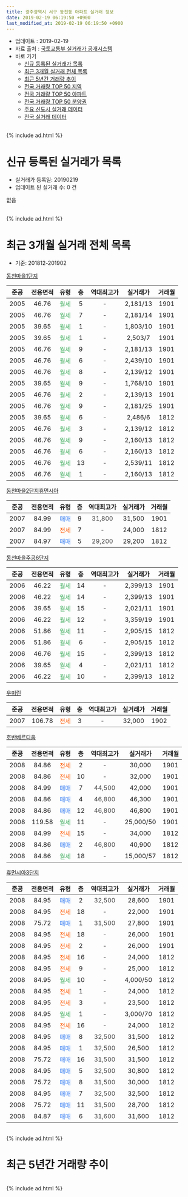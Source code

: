 ```yaml
---
title: 광주광역시 서구 동천동 아파트 실거래 정보
date: 2019-02-19 06:19:50 +0900
last_modified_at: 2019-02-19 06:19:50 +0900
---
```


* 업데이트 : 2019-02-19
* 자료 출처 : [국토교통부 실거래가 공개시스템](http://rt.molit.go.kr)
* 바로 가기
    * [신규 등록된 실거래가 목록](#신규-등록된-실거래가-목록)
    * [최근 3개월 실거래 전체 목록](#최근-3개월-실거래-전체-목록)
    * [최근 5년간 거래량 추이](#최근-5년간-거래량-추이)
    * [전국 거래량 TOP 50 지역](https://inasie.github.io/apt-trade-info/최근-3개월-전국에서-가장-거래가-많이-발생한-지역)
    * [전국 거래량 TOP 50 아파트](https://inasie.github.io/apt-trade-info/최근-3개월-전국에서-가장-거래가-많이-발생한-아파트)
    * [전국 거래량 TOP 50 분양권](https://inasie.github.io/apt-trade-info/최근-3개월-전국에서-가장-거래가-많이-발생한-분양권)
    * [주요 신도시 실거래 데이터](https://inasie.github.io/apt-trade-info/주요-신도시)
    * [전국 실거래 데이터](https://inasie.github.io/apt-trade-info/전국)
<br>
{% include ad.html %}
<br>

# 신규 등록된 실거래가 목록
* 실거래가 등록일: 20190219
* 업데이트 된 실거래 수: 0 건

없음

<br>
{% include ad.html %}
<br>

# 최근 3개월 실거래 전체 목록
* 기준: 201812-201902


[동천마을1단지](https://search.naver.com/search.naver?query=%EA%B4%91%EC%A3%BC%EA%B4%91%EC%97%AD%EC%8B%9C+%EC%84%9C%EA%B5%AC+%EB%8F%99%EC%B2%9C%EB%8F%99+%EB%8F%99%EC%B2%9C%EB%A7%88%EC%9D%841%EB%8B%A8%EC%A7%80)

|준공|전용면적|유형|층|역대최고가|실거래가|거래월|
|:---:|:---:|:---:|:---:|:---:|:---:|:---:|
|2005|46.76|<span style="color:#34a853">월세</span>|5|<span style="color:#444444">-</span>|2,181/13|1901|
|2005|46.76|<span style="color:#34a853">월세</span>|7|<span style="color:#444444">-</span>|2,181/14|1901|
|2005|39.65|<span style="color:#34a853">월세</span>|1|<span style="color:#444444">-</span>|1,803/10|1901|
|2005|39.65|<span style="color:#34a853">월세</span>|1|<span style="color:#444444">-</span>|2,503/7|1901|
|2005|46.76|<span style="color:#34a853">월세</span>|9|<span style="color:#444444">-</span>|2,181/13|1901|
|2005|46.76|<span style="color:#34a853">월세</span>|6|<span style="color:#444444">-</span>|2,439/10|1901|
|2005|46.76|<span style="color:#34a853">월세</span>|8|<span style="color:#444444">-</span>|2,139/12|1901|
|2005|39.65|<span style="color:#34a853">월세</span>|9|<span style="color:#444444">-</span>|1,768/10|1901|
|2005|46.76|<span style="color:#34a853">월세</span>|2|<span style="color:#444444">-</span>|2,139/13|1901|
|2005|46.76|<span style="color:#34a853">월세</span>|9|<span style="color:#444444">-</span>|2,181/25|1901|
|2005|39.65|<span style="color:#34a853">월세</span>|6|<span style="color:#444444">-</span>|2,486/6|1812|
|2005|46.76|<span style="color:#34a853">월세</span>|3|<span style="color:#444444">-</span>|2,139/12|1812|
|2005|46.76|<span style="color:#34a853">월세</span>|9|<span style="color:#444444">-</span>|2,160/13|1812|
|2005|46.76|<span style="color:#34a853">월세</span>|6|<span style="color:#444444">-</span>|2,160/13|1812|
|2005|46.76|<span style="color:#34a853">월세</span>|13|<span style="color:#444444">-</span>|2,539/11|1812|
|2005|46.76|<span style="color:#34a853">월세</span>|1|<span style="color:#444444">-</span>|2,160/13|1812|

[동천마을2단지휴먼시아](https://search.naver.com/search.naver?query=%EA%B4%91%EC%A3%BC%EA%B4%91%EC%97%AD%EC%8B%9C+%EC%84%9C%EA%B5%AC+%EB%8F%99%EC%B2%9C%EB%8F%99+%EB%8F%99%EC%B2%9C%EB%A7%88%EC%9D%842%EB%8B%A8%EC%A7%80%ED%9C%B4%EB%A8%BC%EC%8B%9C%EC%95%84)

|준공|전용면적|유형|층|역대최고가|실거래가|거래월|
|:---:|:---:|:---:|:---:|:---:|:---:|:---:|
|2007|84.99|<span style="color:#4285f3">매매</span>|9|<span style="color:#444444">31,800</span>|31,500|1901|
|2007|84.99|<span style="color:#ff5a00">전세</span>|7|<span style="color:#444444">-</span>|24,000|1812|
|2007|84.97|<span style="color:#4285f3">매매</span>|5|<span style="color:#444444">29,200</span>|29,200|1812|

[동천마을주공6단지](https://search.naver.com/search.naver?query=%EA%B4%91%EC%A3%BC%EA%B4%91%EC%97%AD%EC%8B%9C+%EC%84%9C%EA%B5%AC+%EB%8F%99%EC%B2%9C%EB%8F%99+%EB%8F%99%EC%B2%9C%EB%A7%88%EC%9D%84%EC%A3%BC%EA%B3%B56%EB%8B%A8%EC%A7%80)

|준공|전용면적|유형|층|역대최고가|실거래가|거래월|
|:---:|:---:|:---:|:---:|:---:|:---:|:---:|
|2006|46.22|<span style="color:#34a853">월세</span>|14|<span style="color:#444444">-</span>|2,399/13|1901|
|2006|46.22|<span style="color:#34a853">월세</span>|14|<span style="color:#444444">-</span>|2,399/13|1901|
|2006|39.65|<span style="color:#34a853">월세</span>|15|<span style="color:#444444">-</span>|2,021/11|1901|
|2006|46.22|<span style="color:#34a853">월세</span>|12|<span style="color:#444444">-</span>|3,359/19|1901|
|2006|51.86|<span style="color:#34a853">월세</span>|11|<span style="color:#444444">-</span>|2,905/15|1812|
|2006|51.86|<span style="color:#34a853">월세</span>|6|<span style="color:#444444">-</span>|2,905/15|1812|
|2006|46.76|<span style="color:#34a853">월세</span>|15|<span style="color:#444444">-</span>|2,399/13|1812|
|2006|39.65|<span style="color:#34a853">월세</span>|4|<span style="color:#444444">-</span>|2,021/11|1812|
|2006|46.22|<span style="color:#34a853">월세</span>|10|<span style="color:#444444">-</span>|2,399/13|1812|

[우미린](https://search.naver.com/search.naver?query=%EA%B4%91%EC%A3%BC%EA%B4%91%EC%97%AD%EC%8B%9C+%EC%84%9C%EA%B5%AC+%EB%8F%99%EC%B2%9C%EB%8F%99+%EC%9A%B0%EB%AF%B8%EB%A6%B0)

|준공|전용면적|유형|층|역대최고가|실거래가|거래월|
|:---:|:---:|:---:|:---:|:---:|:---:|:---:|
|2007|106.78|<span style="color:#ff5a00">전세</span>|3|<span style="color:#444444">-</span>|32,000|1902|

[호반베르디움](https://search.naver.com/search.naver?query=%EA%B4%91%EC%A3%BC%EA%B4%91%EC%97%AD%EC%8B%9C+%EC%84%9C%EA%B5%AC+%EB%8F%99%EC%B2%9C%EB%8F%99+%ED%98%B8%EB%B0%98%EB%B2%A0%EB%A5%B4%EB%94%94%EC%9B%80)

|준공|전용면적|유형|층|역대최고가|실거래가|거래월|
|:---:|:---:|:---:|:---:|:---:|:---:|:---:|
|2008|84.86|<span style="color:#ff5a00">전세</span>|2|<span style="color:#444444">-</span>|30,000|1901|
|2008|84.86|<span style="color:#ff5a00">전세</span>|10|<span style="color:#444444">-</span>|32,000|1901|
|2008|84.99|<span style="color:#4285f3">매매</span>|7|<span style="color:#444444">44,500</span>|42,000|1901|
|2008|84.86|<span style="color:#4285f3">매매</span>|4|<span style="color:#444444">46,800</span>|46,300|1901|
|2008|84.86|<span style="color:#4285f3">매매</span>|12|<span style="color:#444444">46,800</span>|46,800|1901|
|2008|119.58|<span style="color:#34a853">월세</span>|11|<span style="color:#444444">-</span>|25,000/50|1901|
|2008|84.99|<span style="color:#ff5a00">전세</span>|15|<span style="color:#444444">-</span>|34,000|1812|
|2008|84.86|<span style="color:#4285f3">매매</span>|2|<span style="color:#444444">46,800</span>|40,900|1812|
|2008|84.86|<span style="color:#34a853">월세</span>|18|<span style="color:#444444">-</span>|15,000/57|1812|

[휴먼시아3단지](https://search.naver.com/search.naver?query=%EA%B4%91%EC%A3%BC%EA%B4%91%EC%97%AD%EC%8B%9C+%EC%84%9C%EA%B5%AC+%EB%8F%99%EC%B2%9C%EB%8F%99+%ED%9C%B4%EB%A8%BC%EC%8B%9C%EC%95%843%EB%8B%A8%EC%A7%80)

|준공|전용면적|유형|층|역대최고가|실거래가|거래월|
|:---:|:---:|:---:|:---:|:---:|:---:|:---:|
|2008|84.95|<span style="color:#4285f3">매매</span>|2|<span style="color:#444444">32,500</span>|28,600|1901|
|2008|84.95|<span style="color:#ff5a00">전세</span>|18|<span style="color:#444444">-</span>|22,000|1901|
|2008|75.72|<span style="color:#4285f3">매매</span>|1|<span style="color:#444444">31,500</span>|27,800|1901|
|2008|84.95|<span style="color:#ff5a00">전세</span>|18|<span style="color:#444444">-</span>|26,000|1901|
|2008|84.95|<span style="color:#ff5a00">전세</span>|2|<span style="color:#444444">-</span>|26,000|1901|
|2008|84.95|<span style="color:#ff5a00">전세</span>|16|<span style="color:#444444">-</span>|24,000|1812|
|2008|84.95|<span style="color:#ff5a00">전세</span>|9|<span style="color:#444444">-</span>|25,000|1812|
|2008|84.95|<span style="color:#34a853">월세</span>|10|<span style="color:#444444">-</span>|4,000/50|1812|
|2008|84.95|<span style="color:#ff5a00">전세</span>|1|<span style="color:#444444">-</span>|24,000|1812|
|2008|84.95|<span style="color:#ff5a00">전세</span>|3|<span style="color:#444444">-</span>|23,500|1812|
|2008|84.95|<span style="color:#34a853">월세</span>|1|<span style="color:#444444">-</span>|3,000/70|1812|
|2008|84.95|<span style="color:#ff5a00">전세</span>|16|<span style="color:#444444">-</span>|24,000|1812|
|2008|84.95|<span style="color:#4285f3">매매</span>|8|<span style="color:#444444">32,500</span>|31,500|1812|
|2008|84.95|<span style="color:#4285f3">매매</span>|1|<span style="color:#444444">32,500</span>|26,500|1812|
|2008|75.72|<span style="color:#4285f3">매매</span>|16|<span style="color:#444444">31,500</span>|31,500|1812|
|2008|84.95|<span style="color:#4285f3">매매</span>|5|<span style="color:#444444">32,500</span>|30,800|1812|
|2008|75.72|<span style="color:#4285f3">매매</span>|8|<span style="color:#444444">31,500</span>|30,000|1812|
|2008|84.95|<span style="color:#4285f3">매매</span>|7|<span style="color:#444444">32,500</span>|32,500|1812|
|2008|75.72|<span style="color:#4285f3">매매</span>|11|<span style="color:#444444">31,500</span>|28,700|1812|
|2008|84.87|<span style="color:#4285f3">매매</span>|6|<span style="color:#444444">31,600</span>|31,600|1812|


<br>
{% include ad.html %}
<br>

# 최근 5년간 거래량 추이


<div style="width:100%;">
    <canvas id="deal_progress" height="200"></canvas>
</div>

<script>
new Chart(document.getElementById("deal_progress"), {
    type: 'line',
    data: {
        labels: ['201402','201403','201404','201405','201406','201407','201408','201409','201410','201411','201412','201501','201502','201503','201504','201505','201506','201507','201508','201509','201510','201511','201512','201601','201602','201603','201604','201605','201606','201607','201608','201609','201610','201611','201612','201701','201702','201703','201704','201705','201706','201707','201708','201709','201710','201711','201712','201801','201802','201803','201804','201805','201806','201807','201808','201809','201810','201811','201812','201901','201902'],
        datasets: [{
            label: '매매',
            pointRadius: 1,
            data: [26, 20, 18, 14, 14, 18, 15, 27, 24, 21, 16, 24, 16, 22, 15, 14, 9, 17, 20, 14, 16, 21, 14, 11, 10, 15, 12, 21, 10, 19, 15, 17, 27, 21, 12, 12, 15, 23, 20, 21, 19, 17, 12, 25, 12, 17, 22, 21, 13, 22, 19, 21, 18, 16, 24, 26, 18, 16, 10, 6, 0],
            borderColor: "rgba(255, 201, 14, 1)",
            backgroundColor: "rgba(255, 201, 14, 0.5)",
            fill: false,
            lineTension: 0
        },{
            label: '전월세',
            pointRadius: 1,
            data: [25, 10, 9, 14, 11, 15, 8, 7, 42, 13, 14, 15, 11, 8, 14, 10, 22, 13, 12, 9, 11, 8, 14, 46, 33, 17, 14, 12, 24, 17, 24, 16, 72, 16, 18, 23, 16, 21, 12, 17, 12, 22, 16, 13, 15, 8, 16, 58, 25, 14, 18, 22, 14, 22, 20, 13, 66, 25, 21, 20, 1],
            borderColor: "rgba(0, 141, 185, 1)",
            backgroundColor: "rgba(0, 141, 185, 0.5)",
            fill: false,
            lineTension: 0
        }
        ]
    },
    options: {
        responsive: true,
        title: {
            display: false
        },
        tooltips: {
            mode: 'index',
            intersect: false
        },
        hover: {
            mode: 'nearest',
            intersect: true
        },
        scales: {
            xAxes: [{
                display: true,
                scaleLabel: {
                    display: true,
                    labelString: '년/월'
                }
            }],
            yAxes: [{
                display: true,
                ticks: {
                    suggestedMin: 0,
                },
                scaleLabel: {
                    display: true,
                    labelString: '실거래 수'
                }
            }]
        }
    }
});

</script>


<br>
{% include ad.html %}
<br>

